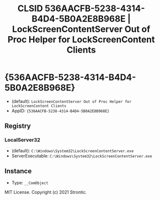 ﻿---
title: "CLSID 536AACFB-5238-4314-B4D4-5B0A2E8B968E | LockScreenContentServer Out of Proc Helper for LockScreenContent Clients"
excerpt: What is COM-Object CLSID 536AACFB-5238-4314-B4D4-5B0A2E8B968E?
---

# {536AACFB-5238-4314-B4D4-5B0A2E8B968E}

* (default): `LockScreenContentServer Out of Proc Helper for LockScreenContent Clients`
* AppID: `{536AACFB-5238-4314-B4D4-5B0A2E8B968E}`

## Registry


### LocalServer32

* (default): `C:\Windows\System32\LockScreenContentServer.exe`
* ServerExecutable: `C:\Windows\System32\LockScreenContentServer.exe`

## Instance

* Type: `__ComObject`

MIT License. Copyright (c) 2021 Strontic.


